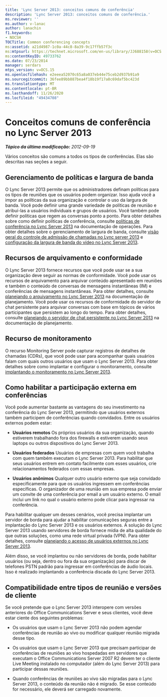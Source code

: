 ```yaml
---
title: 'Lync Server 2013: conceitos comuns de conferência'
description: 'Lync Server 2013: conceitos comuns de conferência.'
ms.reviewer: ''
ms.author: v-lanac
author: lanachin
f1.keywords:
- NOCSH
TOCTitle: Common conferencing concepts
ms:assetid: a21d4987-1c0a-44c8-8a39-9c17ffb57f3c
ms:mtpsurl: https://technet.microsoft.com/en-us/library/JJ688158(v=OCS.15)
ms:contentKeyID: 49733762
ms.date: 07/23/2014
manager: serdars
mtps_version: v=OCS.15
ms.openlocfilehash: e2eeea52070c65a8a037eb44e75ceb2d937b91a9
ms.sourcegitcommit: 36fee89bb887bea4f18b19f17a8c69daf5bc423d
ms.translationtype: MT
ms.contentlocale: pt-BR
ms.lasthandoff: 11/26/2020
ms.locfileid: "49434708"
---
```

# <a name="common-conferencing-concepts-in-lync-server-2013"></a>Conceitos comuns de conferência no Lync Server 2013

<div data-xmlns="http://www.w3.org/1999/xhtml">

<div class="topic" data-xmlns="http://www.w3.org/1999/xhtml" data-msxsl="urn:schemas-microsoft-com:xslt" data-cs="https://msdn.microsoft.com/">

<div data-asp="https://msdn2.microsoft.com/asp">



</div>

<div id="mainSection">

<div id="mainBody">

<span> </span>

_**Tópico da última modificação:** 2012-09-19_

Vários conceitos são comuns a todos os tipos de conferências. Elas são descritas nas seções a seguir.

<div>

## <a name="policies-and-bandwidth-management"></a>Gerenciamento de políticas e largura de banda

O Lync Server 2013 permite que os administradores definam políticas para os tipos de reuniões que os usuários podem organizar. Isso ajuda você a impor as políticas da sua organização e controlar o uso da largura de banda. Você pode definir uma grande variedade de políticas de reunião e atribuí-las a usuários individuais e grupos de usuários. Você também pode definir políticas que regem as conversas ponto a ponto. Para obter detalhes sobre como definir políticas de conferência, consulte [políticas de conferência no Lync Server 2013](lync-server-2013-conferencing-policies.md) na documentação de operações. Para obter detalhes sobre o gerenciamento de largura de banda, consulte [visão geral do controle de admissão de chamadas no Lync server 2013](lync-server-2013-overview-of-call-admission-control.md) e [configuração da largura de banda do vídeo no Lync Server 2013](lync-server-2013-configuring-video-bandwidth.md).

</div>

<div>

## <a name="archiving-and-compliance-features"></a>Recursos de arquivamento e conformidade

O Lync Server 2013 fornece recursos que você pode usar se a sua organização deve seguir as normas de conformidade. Você pode usar os recursos de arquivamento para arquivar conteúdo apresentado em reuniões e também o conteúdo de conversas de mensagens instantâneas (IM) e conferências de mensagens instantâneas. Para obter detalhes, consulte [planejando o arquivamento no Lync Server 2013](lync-server-2013-planning-for-archiving.md) na documentação de planejamento. Você pode usar os recursos de conformidade do servidor de chat persistente para arquivar conversas com base em tópicos de vários participantes que persistem ao longo do tempo. Para obter detalhes, consulte [planejando o servidor de chat persistente no Lync Server 2013](lync-server-2013-planning-for-persistent-chat-server.md) na documentação de planejamento.

</div>

<div>

## <a name="monitoring-feature"></a>Recurso de monitoramento

O recurso Monitoring Server pode capturar registros de detalhes de chamadas (CDRs), que você pode usar para acompanhar quais usuários falam com quais outros usuários que usam o Lync Server 2013. Para obter detalhes sobre como implantar e configurar o monitoramento, consulte [implantando o monitoramento no Lync Server 2013](lync-server-2013-deploying-monitoring.md).

</div>

<div>

## <a name="enabling-external-participation-in-conferences"></a>Como habilitar a participação externa em conferências

Você pode aumentar bastante as vantagens do seu investimento na conferência do Lync Server 2013, permitindo que usuários externos também participem de conferências quando convidados. Entre os usuários externos podem estar:

  - **Usuários remotos**   Os próprios usuários da sua organização, quando estiverem trabalhando fora dos firewalls e estiverem usando seus laptops ou outros dispositivos do Lync Server 2013.

  - **Usuários federados**   Usuários de empresas com quem você trabalha com quem também executam o Lync Server 2013. Para habilitar que seus usuários entrem em contato facilmente com esses usuários, crie relacionamentos federados com essas empresas.

  - **Usuários anônimos**   Qualquer outro usuário externo que seja convidado especificamente para que os usuários ingressem em conferências específicas. O organizador de uma reunião em sua empresa pode enviar um convite de uma conferência por email a um usuário externo. O email inclui um link no qual o usuário externo pode clicar para ingressar na conferência.

Para habilitar qualquer um desses cenários, você precisa implantar um servidor de borda para ajudar a habilitar comunicações seguras entre a implantação do Lync Server 2013 e os usuários externos. A solução do Lync Server 2013 usando servidores de borda fornece mídia de alta qualidade do que outras soluções, como uma rede virtual privada (VPN). Para obter detalhes, consulte [planejando o acesso de usuários externos no Lync Server 2013](lync-server-2013-planning-for-external-user-access.md).

Além disso, se você implantou ou não servidores de borda, pode habilitar usuários (ou seja, dentro ou fora da sua organização) para discar de telefones PSTN padrão para ingressar em conferências de áudio locais. Isso é realizado implantando a conferência discada do Lync Server 2013.

</div>

<div>

## <a name="compatibility-among-meeting-types-and-client-versions"></a>Compatibilidade entre tipos de reunião e versões de cliente

Se você pretende que o Lync Server 2013 interopere com versões anteriores do Office Communications Server e seus clientes, você deve estar ciente dos seguintes problemas:

  - Os usuários que usam o Lync Server 2013 não podem agendar conferências de reunião ao vivo ou modificar qualquer reunião migrada desse tipo.

  - Os usuários que usam o Lync Server 2013 que precisam participar de conferências de reuniões ao vivo hospedadas em servidores que executam o Office Communications Server 2007 R2 devem ter o cliente Live Meeting instalado no computador (além do Lync Server 2013) para participar dessas reuniões.

  - Quando conferências de reuniões ao vivo são migradas para o Lync Server 2013, o conteúdo da reunião não é migrado. Se esse conteúdo for necessário, ele deverá ser carregado novamente.

</div>

</div>

<span> </span>

</div>

</div>

</div>

